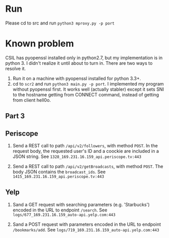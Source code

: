 
# Run
Please cd to src and run `python3 mproxy.py -p port`

# Known problem
CSIL has pyopenssl installed only in python2.7, but my implementation is in python 3. I didn't realize it until about to turn in. There are two ways to resolve it.

1. Run it on a machine with pyopenssl installed for python 3.3+.
2. cd to `scr2` and run `python3 main.py -p port`. I implemented my program without pyopenssl first. It works well (actually stabler) except it sets SNI to the hostname getting from CONNECT command, instead of getting from client hell0o.


## Part 3

## Periscope
1. Send a REST call to path `/api/v2/followers`, with method `POST`. In the request body, the requested user's ID and a coockie are included in a JSON string. See `1328_169.231.16.159_api.periscope.tv:443`

2. Send a REST call to path `/api/v2/getBroadcasts`, with method `POST`. The body JSON contains the `broadcast_ids`. See `1415_169.231.16.159_api.periscope.tv:443`

## Yelp
1. Sand a GET request with searching parameters (e.g. 'Starbucks') encoded in the URL to endpoint `/search`. See `logs/677_169.231.16.159_auto-api.yelp.com:443`

2. Sand a POST request with parameters encoded in the URL to endpoint `/bookmarks/add`. See `logs/719_169.231.16.159_auto-api.yelp.com:443`
